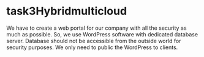 # task3Hybridmulticloud
We have to create a web portal for our company with all the security as much as possible. So, we use WordPress software with dedicated database server. Database should not be accessible from the outside world for security purposes. We only need to public the WordPress to clients. 
